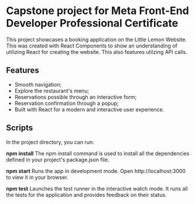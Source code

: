 # Capstone project for Meta Front-End Developer Professional Certificate


This project showcases a booking application on the Little Lemon Website. This was created with React Components to show an understanding of utilizing React for creating the website. This also features utilzing API calls.

## Features

- Smooth navigation;
- Explore the restaurant's menu;
- Reservations possible through an interactive form;
- Reservation confirmation through a popup;
- Built with React for a modern and interactive user experience.


## Scripts

In the project directory, you can run:

**npm install**
The npm install command is used to install all the dependencies defined in your project's package.json file.

**npm start**
Runs the app in development mode.
Open http://localhost:3000 to view it in your browser.

**npm test**
Launches the test runner in the interactive watch mode. It runs all the tests for the application and provides feedback on their status.



